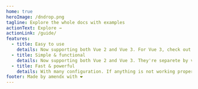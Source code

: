 ```yaml
---
home: true
heroImage: /dndrop.png
tagline: Explore the whole docs with examples
actionText: Explore →
actionLink: /guide/
features:
  - title: Easy to use
    details: Now supporting both Vue 2 and Vue 3. For Vue 3, check out the @next 🔗 tag.
  - title: Simple & functional
    details: Now supporting both Vue 2 and Vue 3. They're separete by versions/tags, check out the right one for you.
  - title: Fast & powerful
    details: With many configuration. If anything is not working properly, open an issue.
footer: Made by amendx with ❤️
---
```


